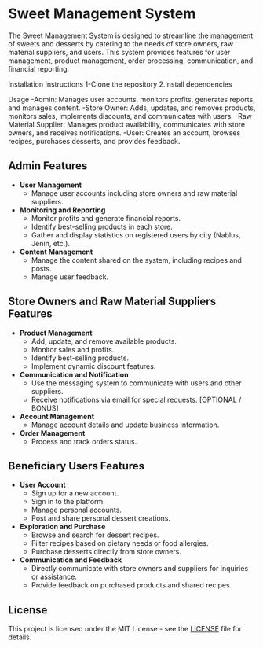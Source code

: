 # Sweet Management System

The Sweet Management System is designed to streamline the management of sweets and desserts by catering to the needs of store owners, raw material suppliers, and users. This system provides features for user management, product management, order processing, communication, and financial reporting.

Installation Instructions
      1-Clone the repository
      2.Install dependencies
      
Usage
      -Admin: Manages user accounts, monitors profits, generates reports, and manages content.
      -Store Owner: Adds, updates, and removes products, monitors sales, implements discounts, and communicates with users.
      -Raw Material Supplier: Manages product availability, communicates with store owners, and receives notifications.
      -User: Creates an account, browses recipes, purchases desserts, and provides feedback.
## Admin Features
- **User Management**
  - Manage user accounts including store owners and raw material suppliers.
- **Monitoring and Reporting**
  - Monitor profits and generate financial reports.
  - Identify best-selling products in each store.
  - Gather and display statistics on registered users by city (Nablus, Jenin, etc.).
- **Content Management**
  - Manage the content shared on the system, including recipes and posts.
  - Manage user feedback.

## Store Owners and Raw Material Suppliers Features
- **Product Management**
  - Add, update, and remove available products.
  - Monitor sales and profits.
  - Identify best-selling products.
  - Implement dynamic discount features.
- **Communication and Notification**
  - Use the messaging system to communicate with users and other suppliers.
  - Receive notifications via email for special requests. [OPTIONAL / BONUS]
- **Account Management**
  - Manage account details and update business information.
- **Order Management**
  - Process and track orders status.

## Beneficiary Users Features
- **User Account**
  - Sign up for a new account.
  - Sign in to the platform.
  - Manage personal accounts.
  - Post and share personal dessert creations.
- **Exploration and Purchase**
  - Browse and search for dessert recipes.
  - Filter recipes based on dietary needs or food allergies.
  - Purchase desserts directly from store owners.
- **Communication and Feedback**
  - Directly communicate with store owners and suppliers for inquiries or assistance.
  - Provide feedback on purchased products and shared recipes.

## License
This project is licensed under the MIT License - see the [LICENSE](LICENSE) file for details.

